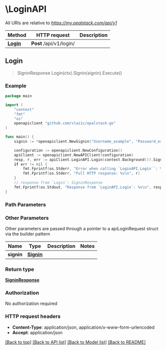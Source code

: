 # \LoginAPI

All URIs are relative to *https://my.opalstack.com/api/v1*

Method | HTTP request | Description
------------- | ------------- | -------------
[**Login**](LoginAPI.md#Login) | **Post** /api/v1/login/ | 



## Login

> SigninResponse Login(ctx).Signin(signin).Execute()



### Example

```go
package main

import (
    "context"
    "fmt"
    "os"
    openapiclient "github.com/vlazic/opalstack-go"
)

func main() {
    signin := *openapiclient.NewSignin("Username_example", "Password_example") // Signin | 

    configuration := openapiclient.NewConfiguration()
    apiClient := openapiclient.NewAPIClient(configuration)
    resp, r, err := apiClient.LoginAPI.Login(context.Background()).Signin(signin).Execute()
    if err != nil {
        fmt.Fprintf(os.Stderr, "Error when calling `LoginAPI.Login``: %v\n", err)
        fmt.Fprintf(os.Stderr, "Full HTTP response: %v\n", r)
    }
    // response from `Login`: SigninResponse
    fmt.Fprintf(os.Stdout, "Response from `LoginAPI.Login`: %v\n", resp)
}
```

### Path Parameters



### Other Parameters

Other parameters are passed through a pointer to a apiLoginRequest struct via the builder pattern


Name | Type | Description  | Notes
------------- | ------------- | ------------- | -------------
 **signin** | [**Signin**](Signin.md) |  | 

### Return type

[**SigninResponse**](SigninResponse.md)

### Authorization

No authorization required

### HTTP request headers

- **Content-Type**: application/json, application/x-www-form-urlencoded
- **Accept**: application/json

[[Back to top]](#) [[Back to API list]](../README.md#documentation-for-api-endpoints)
[[Back to Model list]](../README.md#documentation-for-models)
[[Back to README]](../README.md)

